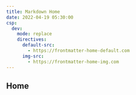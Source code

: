 ```yaml
---
title: Markdown Home
date: 2022-04-19 05:30:00
csp:
  dev:
    mode: replace
    directives:
      default-src:
        - https://frontmatter-home-default.com
      img-src:
        - https://frontmatter-home-img.com
---
```


## Home
